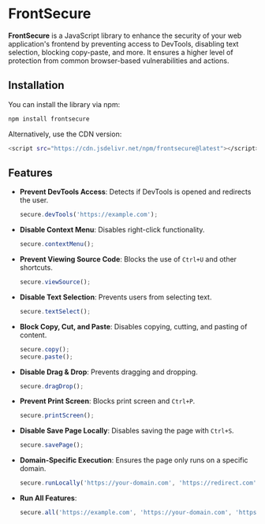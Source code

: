 # FrontSecure
**FrontSecure** is a JavaScript library to enhance the security of your web application's frontend by preventing access to DevTools, disabling text selection, blocking copy-paste, and more. It ensures a higher level of protection from common browser-based vulnerabilities and actions.

## Installation
You can install the library via npm:
```bash
npm install frontsecure
```
Alternatively, use the CDN version:
```bash
<script src="https://cdn.jsdelivr.net/npm/frontsecure@latest"></script>
```

## Features
- **Prevent DevTools Access**: Detects if DevTools is opened and redirects the user.
    ```javascript
    secure.devTools('https://example.com');
    ```
- **Disable Context Menu**: Disables right-click functionality.
    ```javascript
    secure.contextMenu();
    ```
- **Prevent Viewing Source Code**: Blocks the use of `Ctrl+U` and other shortcuts.
    ```javascript
    secure.viewSource();
    ```
- **Disable Text Selection**: Prevents users from selecting text.
    ```javascript
    secure.textSelect();
    ```
- **Block Copy, Cut, and Paste**: Disables copying, cutting, and pasting of content.
    ```javascript
    secure.copy();
    secure.paste();
    ```
- **Disable Drag & Drop**: Prevents dragging and dropping.
    ```javascript
    secure.dragDrop();
    ```
- **Prevent Print Screen**: Blocks print screen and `Ctrl+P`.
    ```javascript
    secure.printScreen();
    ```
- **Disable Save Page Locally**: Disables saving the page with `Ctrl+S`.
    ```javascript
    secure.savePage();
    ```
- **Domain-Specific Execution**: Ensures the page only runs on a specific domain.
    ```javascript
    secure.runLocally('https://your-domain.com', 'https://redirect.com');
    ```
- **Run All Features**:
    ```javascript
    secure.all('https://example.com', 'https://your-domain.com', 'https://example.com');
    ```    
